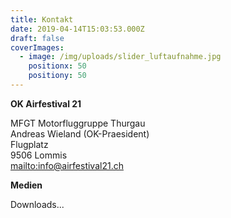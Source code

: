 ```yaml
---
title: Kontakt
date: 2019-04-14T15:03:53.000Z
draft: false
coverImages:
  - image: /img/uploads/slider_luftaufnahme.jpg
    positionx: 50
    positiony: 50
---
```

**OK Airfestival 21**

MFGT Motorfluggruppe Thurgau\
Andreas Wieland (OK-Praesident)\
Flugplatz\
9506 Lommis \
<mailto:info@airfestival21.ch>

**Medien**

Downloads...
